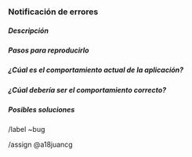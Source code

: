 ### Notificación de errores

##### Descripción
<!-- Describe brevemente el error -->

##### Pasos para reproducirlo
<!-- Cómo se puede reproducir. ¡Muy importante! -->

##### ¿Cúal es el comportamiento actual de la aplicación?
<!-- Qué es lo que hace mal -->

##### ¿Cúal debería ser el comportamiento correcto?
<!-- Qué debería hacer -->

##### Posibles soluciones
<!-- Opcional, pero de gran ayuda -->

<!-- ¡No borres esto! -->
/label ~bug

/assign @a18juancg

